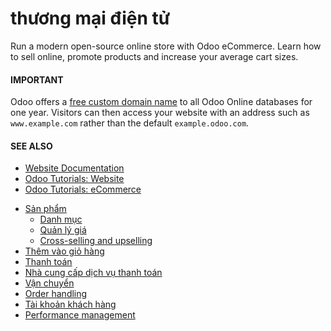 # thương mại điện tử

Run a modern open-source online store with Odoo eCommerce. Learn how to sell online, promote
products and increase your average cart sizes.

#### IMPORTANT
Odoo offers a [free custom domain name](website/configuration/domain_names.md#domain-name-register) to all Odoo Online databases
for one year. Visitors can then access your website with an address such as `www.example.com`
rather than the default `example.odoo.com`.

#### SEE ALSO
- [Website Documentation](website.md)
- [Odoo Tutorials: Website](https://www.odoo.com/slides/website-25)
- [Odoo Tutorials: eCommerce](https://www.odoo.com/slides/ecommerce-26)

* [Sản phẩm](ecommerce/products.md)
  * [Danh mục](ecommerce/products/catalog.md)
  * [Quản lý giá](ecommerce/products/price_management.md)
  * [Cross-selling and upselling](ecommerce/products/cross_upselling.md)
* [Thêm vào giỏ hàng](ecommerce/cart.md)
* [Thanh toán](ecommerce/checkout.md)
* [Nhà cung cấp dịch vụ thanh toán](ecommerce/payments.md)
* [Vận chuyển](ecommerce/shipping.md)
* [Order handling](ecommerce/order_handling.md)
* [Tài khoản khách hàng](ecommerce/customer_accounts.md)
* [Performance management](ecommerce/performance.md)

